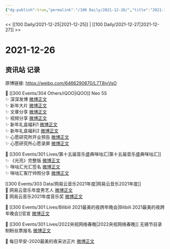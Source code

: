 ```yaml
---
{"dg-publish":true,"permalink":"/100 Daily/2021-12-26/","title":"2021-12-26","created":"2022-12-23T10:35:23.000+08:00","updated":"2023-02-26T00:50:16.000+08:00"}
---
```



<< [[100 Daily/2021-12-25\|2021-12-25]] | [[100 Daily/2021-12-27\|2021-12-27]] >>

# 2021-12-26

## 资讯站 记录

原博链接: https://weibo.com/6466290670/L7T8jvVsO

💫 [[300 Events/304 Others/iQOO\|iQOO]] Neo 5S  
✨ 深深发博 [微博正文](https://m.weibo.cn/6466290670/4718626777598159)  
✨ 新年大片 [微博正文](https://m.weibo.cn/6466290670/4718638013090048)  
✨ 文章分享 [微博正文](https://m.weibo.cn/6466290670/4718666077179450)  
✨ 视频分享 [微博正文](https://m.weibo.cn/6466290670/4718660571104172)  
✨ 新年礼盒福利1 [微博正文](https://m.weibo.cn/6466290670/4718693340152904)  
✨ 新年礼盒福利2 [微博正文](https://m.weibo.cn/6466290670/4718631843270095)  
✨ 心愿研究所开业预告 [微博正文](https://m.weibo.cn/6466290670/4718592975964384)  
✨ 心愿研究所心愿录屏 [微博正文](https://m.weibo.cn/6466290670/4718606632092474)

💫 [[300 Events/301 Lives/第十五届音乐盛典咪咕汇\|第十五届音乐盛典咪咕汇]]  
✨ 《光亮》完整版 [微博正文](https://m.weibo.cn/6466290670/4718444177789178)  
✨ 咪咕汇光汇签名 [微博正文](https://m.weibo.cn/6466290670/4718581759608798)  
✨ 咪咕汇客厅帅照分享 [微博正文](https://m.weibo.cn/6466290670/4718651125794869)

[[300 Events/303 Data/网易云音乐2021年度\|网易云音乐2021年度]]  
💫 网易云音乐年度男艺人 [微博正文](https://m.weibo.cn/6466290670/4718636847338653)  
💫 网易云音乐2021年度音乐奖 [微博正文](https://m.weibo.cn/6466290670/4718591919000403)

💫 [[300 Events/301 Lives/Bilibili 2021最美的夜跨年晚会\|Bilibili 2021最美的夜跨年晚会]]官宣 [微博正文](https://m.weibo.cn/6466290670/4718629738775588)

💫 [[300 Events/301 Lives/2022央视网络春晚\|2022央视网络春晚]] 无锡节目录制粉丝票报名 [微博正文](https://m.weibo.cn/6466290670/4718651959672956)

💫 每日早安-2020最美的夜采访正片 [微博正文](https://m.weibo.cn/6466290670/4718574680148269)
